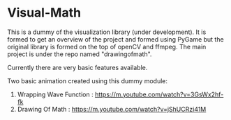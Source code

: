 # Visual-Math

This is a dummy of the visualization library (under development).
It is formed to get an overview of the project and formed using PyGame
 but the original library is formed
 on the top of openCV and ffmpeg.
The main project is under the repo named "drawingofmath".

Currently there are very basic features available.

Two basic animation created using this dummy module:
1. Wrapping Wave Function : https://m.youtube.com/watch?v=3GsWx2hf-fk
2. Drawing Of Math : https://m.youtube.com/watch?v=jShUCRzi41M

